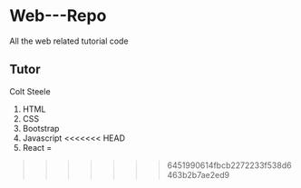 # Web---Repo
All the web related tutorial code 

## Tutor

Colt Steele

1. HTML
2. CSS
3. Bootstrap
4. Javascript
<<<<<<< HEAD
5. React
=

>>>>>>> 6451990614fbcb2272233f538d6463b2b7ae2ed9

